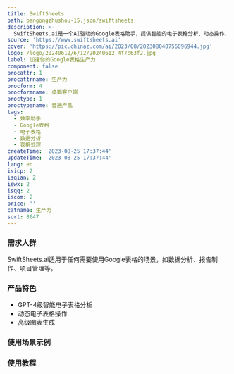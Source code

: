 ```yaml
---
title: SwiftSheets
path: bangongzhushou-15.json/swiftsheets
description: >-
  SwiftSheets.ai是一个AI驱动的Google表格助手，提供智能的电子表格分析、动态操作、高级图表生成等功能。它能帮助用户更高效地使用Google表格，节省时间和提高工作效率。价格请参考官方网站。
source: 'https://www.swiftsheets.ai'
cover: 'https://pic.chinaz.com/ai/2023/08/202308040756096944.jpg'
logo: /logo/20240612/6/12/20240612_4f7c63f2.jpg
label: 加速你的Google表格生产力
component: false
procattr: 1
procattrname: 生产力
procform: 4
procformname: 桌面客户端
proctype: 1
proctypename: 普通产品
tags:
  - 效率助手
  - Google表格
  - 电子表格
  - 数据分析
  - 表格处理
createTime: '2023-08-25 17:37:44'
updateTime: '2023-08-25 17:37:44'
lang: en
isicp: 2
isqian: 2
iswx: 2
isqq: 2
iscom: 2
price: ''
catname: 生产力
sort: 8647
---
```




### 需求人群
SwiftSheets.ai适用于任何需要使用Google表格的场景，如数据分析、报告制作、项目管理等。

### 产品特色
- GPT-4级智能电子表格分析
- 动态电子表格操作
- 高级图表生成

### 使用场景示例


### 使用教程


  

